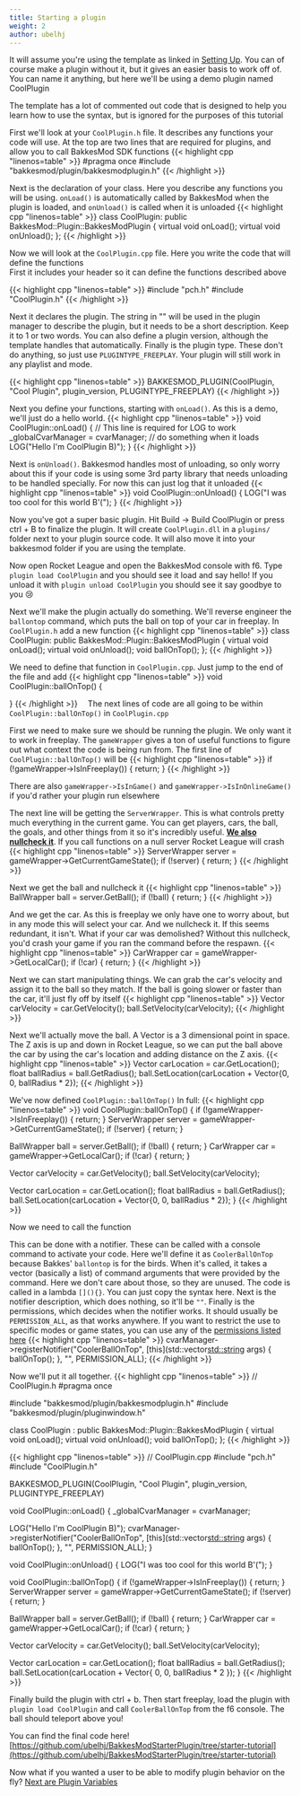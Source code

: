 ```yaml
---
title: Starting a plugin
weight: 2
author: ubelhj
---
```


It will assume you're using the template as linked in [Setting Up](/plugin_tutorial/getting_started). You can of course make a plugin without it, but it gives an easier basis to work off of. You can name it anything, but here we'll be using a demo plugin named CoolPlugin

The template has a lot of commented out code that is designed to help you learn how to use the syntax, but is ignored for the purposes of this tutorial

First we'll look at your `CoolPlugin.h` file. It describes any functions your code will use. 
At the top are two lines that are required for plugins, and allow you to call BakkesMod SDK functions
{{< highlight cpp "linenos=table" >}}
#pragma once
#include "bakkesmod/plugin/bakkesmodplugin.h"
{{< /highlight >}}

Next is the declaration of your class. Here you describe any functions you will be using.
`onLoad()` is automatically called by BakkesMod when the plugin is loaded, and `onUnload()` is called when it is unloaded
{{< highlight cpp "linenos=table" >}}
class CoolPlugin: public BakkesMod::Plugin::BakkesModPlugin
{
  virtual void onLoad();
  virtual void onUnload();
};
{{< /highlight >}}

Now we will look at the `CoolPlugin.cpp` file. Here you write the code that will define the functions  
First it includes your header so it can define the functions described above

{{< highlight cpp "linenos=table" >}}
#include "pch.h"
#include "CoolPlugin.h"
{{< /highlight >}}

Next it declares the plugin. The string in "" will be used in the plugin manager to describe the plugin, but it needs to be a short description. Keep it to 1 or two words. You can also define a plugin version, although the template handles that automatically. Finally is the plugin type. These don't do anything, so just use `PLUGINTYPE_FREEPLAY`. Your plugin will still work in any playlist and mode.

{{< highlight cpp "linenos=table" >}}
BAKKESMOD_PLUGIN(CoolPlugin, "Cool Plugin", plugin_version, PLUGINTYPE_FREEPLAY)
{{< /highlight >}}

Next you define your functions, starting with `onLoad()`. As this is a demo, we'll just do a hello world.
{{< highlight cpp "linenos=table" >}}
void CoolPlugin::onLoad() {
  // This line is required for LOG to work
  _globalCvarManager = cvarManager;
  // do something when it loads
  LOG("Hello I'm CoolPlugin B)");
}
{{< /highlight >}}

Next is `onUnload()`. Bakkesmod handles most of unloading, so only worry about this if your code is using some 3rd party library that needs unloading to be handled specially. For now this can just log that it unloaded
{{< highlight cpp "linenos=table" >}}
void CoolPlugin::onUnload() {
  LOG("I was too cool for this world B'(");
}
{{< /highlight >}}

Now you've got a super basic plugin. Hit Build -> Build CoolPlugin or press ctrl + B to finalize the plugin. It will create `CoolPlugin.dll` in a `plugins/` folder next to your plugin source code. It will also move it into your bakkesmod folder if you are using the template.

Now open Rocket League and open the BakkesMod console with f6. Type `plugin load CoolPlugin` and you should see it load and say hello! If you unload it with `plugin unload CoolPlugin` you should see it say goodbye to you 😢

Next we'll make the plugin actually do something. We'll reverse engineer the `ballontop` command, which puts the ball on top of your car in freeplay.
In `CoolPlugin.h` add a new function
{{< highlight cpp "linenos=table" >}}
class CoolPlugin: public BakkesMod::Plugin::BakkesModPlugin
{
  virtual void onLoad();
  virtual void onUnload();
  void ballOnTop();
};
{{< /highlight >}}

We need to define that function in `CoolPlugin.cpp`. Just jump to the end of the file and add
{{< highlight cpp "linenos=table" >}}
void CoolPlugin::ballOnTop() {

}
{{< /highlight >}}
⠀
The next lines of code are all going to be within `CoolPlugin::ballOnTop()` in `CoolPlugin.cpp`

First we need to make sure we should be running the plugin. We only want it to work in freeplay. The `gameWrapper` gives a ton of useful functions to figure out what context the code is being run from. The first line of `CoolPlugin::ballOnTop()` will be
{{< highlight cpp "linenos=table" >}}
if (!gameWrapper->IsInFreeplay()) { return; }
{{< /highlight >}}

There are also `gameWrapper->IsInGame()` and `gameWrapper->IsInOnlineGame()` if you'd rather your plugin run elsewhere

The next line will be getting the `ServerWrapper`.  This is what controls pretty much everything in the current game. You can get players, cars, the ball, the goals, and other things from it so it's incredibly useful. **[We also nullcheck it](/plugin_tutorial/best_practices/)**. If you call functions on a null server Rocket League will crash
 {{< highlight cpp "linenos=table" >}}
ServerWrapper server = gameWrapper->GetCurrentGameState();
if (!server) { return; }
{{< /highlight >}}

Next we get the ball and nullcheck it
{{< highlight cpp "linenos=table" >}}
BallWrapper ball = server.GetBall();
if (!ball) { return; }
{{< /highlight >}}

And we get the car. As this is freeplay we only have one to worry about, but in any mode this will select your car. And we nullcheck it. If this seems redundant, it isn't. What if your car was demolished? Without this nullcheck, you'd crash your game if you ran the command before the respawn.
{{< highlight cpp "linenos=table" >}}
CarWrapper car = gameWrapper->GetLocalCar();
if (!car) { return; }
{{< /highlight >}}

Next we can start manipulating things. We can grab the car's velocity and assign it to the ball so they match. If the ball is going slower or faster than the car, it'll just fly off by itself
{{< highlight cpp "linenos=table" >}}
Vector carVelocity = car.GetVelocity();
ball.SetVelocity(carVelocity);
{{< /highlight >}}

Next we'll actually move the ball. A Vector is a 3 dimensional point in space. The Z axis is up and down in Rocket League, so we can put the ball above the car by using the car's location and adding distance on the Z axis.
{{< highlight cpp "linenos=table" >}}
Vector carLocation = car.GetLocation();
float ballRadius = ball.GetRadius();
ball.SetLocation(carLocation + Vector{0, 0, ballRadius * 2});
{{< /highlight >}}

We've now defined `CoolPlugin::ballOnTop()`
In full:
{{< highlight cpp "linenos=table" >}}
void CoolPlugin::ballOnTop() {
  if (!gameWrapper->IsInFreeplay()) { return; }
  ServerWrapper server = gameWrapper->GetCurrentGameState();
  if (!server) { return; }

  BallWrapper ball = server.GetBall();
  if (!ball) { return; }
  CarWrapper car = gameWrapper->GetLocalCar();
  if (!car) { return; }

  Vector carVelocity = car.GetVelocity();
  ball.SetVelocity(carVelocity);

  Vector carLocation = car.GetLocation();
  float ballRadius = ball.GetRadius();
  ball.SetLocation(carLocation + Vector{0, 0, ballRadius * 2});
}
{{< /highlight >}}

Now we need to call the function

This can be done with a notifier. These can be called with a console command to activate your code. Here we'll define it as `CoolerBallOnTop` because Bakkes' `ballontop` is for the birds.
When it's called, it takes a vector (basically a list) of command arguments that were provided by the command. Here we don't care about those, so they are unused.
The code is called in a lambda `[](){}`. You can just copy the syntax here.
Next is the notifier description, which does nothing, so it'll be `""`.
Finally is the permissions, which decides when the notifier works. It should usually be `PERMISSION_ALL`, as that works anywhere. If you want to restrict the use to specific modes or game states, you can use any of the [permissions listed here](/bakkesmod_api/Enums/NOTIFIER_PERMISSION/)
{{< highlight cpp "linenos=table" >}}
cvarManager->registerNotifier("CoolerBallOnTop", [this](std::vector<std::string> args) {
    ballOnTop();
}, "", PERMISSION_ALL);
{{< /highlight >}}

Now we'll put it all together.
{{< highlight cpp "linenos=table" >}}
// CoolPlugin.h
#pragma once

#include "bakkesmod/plugin/bakkesmodplugin.h"
#include "bakkesmod/plugin/pluginwindow.h"

class CoolPlugin : public BakkesMod::Plugin::BakkesModPlugin
{
    virtual void onLoad();
    virtual void onUnload();
    void ballOnTop();
};
{{< /highlight >}}

{{< highlight cpp "linenos=table" >}}
// CoolPlugin.cpp
#include "pch.h"
#include "CoolPlugin.h"

BAKKESMOD_PLUGIN(CoolPlugin, "Cool Plugin", plugin_version, PLUGINTYPE_FREEPLAY)

void CoolPlugin::onLoad()
{
  _globalCvarManager = cvarManager;
  
  LOG("Hello I'm CoolPlugin B)");
  cvarManager->registerNotifier("CoolerBallOnTop", [this](std::vector<std::string> args) {
    ballOnTop();
  }, "", PERMISSION_ALL);
}

void CoolPlugin::onUnload() {
  LOG("I was too cool for this world B'(");
}

void CoolPlugin::ballOnTop() {
  if (!gameWrapper->IsInFreeplay()) { return; }
  ServerWrapper server = gameWrapper->GetCurrentGameState();
  if (!server) { return; }

  BallWrapper ball = server.GetBall();
  if (!ball) { return; }
  CarWrapper car = gameWrapper->GetLocalCar();
  if (!car) { return; }

  Vector carVelocity = car.GetVelocity();
  ball.SetVelocity(carVelocity);

  Vector carLocation = car.GetLocation();
  float ballRadius = ball.GetRadius();
  ball.SetLocation(carLocation + Vector{ 0, 0, ballRadius * 2 });
}
{{< /highlight >}}

Finally build the plugin with ctrl + b. Then start freeplay, load the plugin with `plugin load CoolPlugin` and call `CoolerBallOnTop` from the f6 console. The ball should teleport above you!

You can find the final code here!
[https://github.com/ubelhj/BakkesModStarterPlugin/tree/starter-tutorial](https://github.com/ubelhj/BakkesModStarterPlugin/tree/starter-tutorial)

Now what if you wanted a user to be able to modify plugin behavior on the fly? [Next are Plugin Variables](/plugin_tutorial/plugin_variables)
